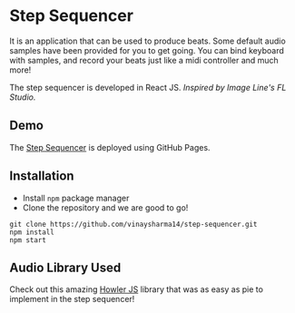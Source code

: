 # Step Sequencer

It is an application that can be used to produce beats. Some default audio samples have been provided for you to get going.
You can bind keyboard with samples, and record your beats just like a midi controller and much more!

The step sequencer is developed in React JS.
*Inspired by Image Line's FL Studio.*

## Demo

The [Step Sequencer](https://vinaysharma14.github.io/step-sequencer/) is deployed using GitHub Pages.

## Installation

- Install `npm` package manager
- Clone the repository and we are good to go!

``` 
git clone https://github.com/vinaysharma14/step-sequencer.git
npm install
npm start
```

## Audio Library Used

Check out this amazing [Howler JS](https://howlerjs.com/) library that was as easy as pie to implement in the step sequencer! 
